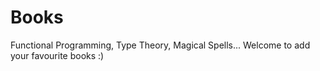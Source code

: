 # Books

Functional Programming, Type Theory, Magical Spells...
Welcome to add your favourite books :)
